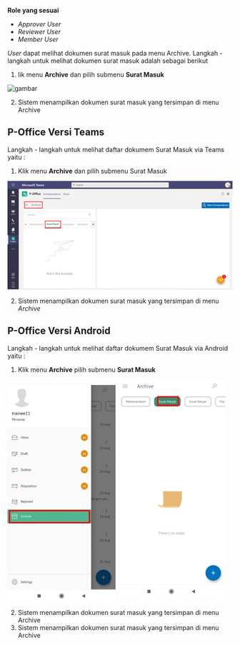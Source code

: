 **Role yang sesuai**

- *Approver User*
- *Reviewer User*
- *Member User*

*User* dapat melihat dokumen surat masuk pada menu Archive. Langkah - langkah untuk melihat dokumen surat masuk adalah sebagai berikut

1. lik menu **Archive** dan pilih submenu **Surat Masuk**

![gambar](SC_Archive/AR01.png)

2. Sistem menampilkan dokumen surat masuk yang tersimpan di menu Archive



## **P-Office Versi Teams**

Langkah - langkah untuk melihat daftar dokumem Surat Masuk via Teams yaitu :


1. Klik menu **Archive** dan pilih submenu Surat Masuk

![gambar](Archive/AR_Teams/AR01.png)

2.  Sistem menampilkan dokumen surat masuk yang tersimpan di menu _Archive_




## **P-Office Versi Android**

Langkah - langkah untuk melihat daftar dokumem Surat Masuk via Android yaitu :


1. Klik menu **Archive** pilih submenu **Surat Masuk**
   
![gambar](Archive/AR_Android/SM/A01.jpg) ![gambar](Archive/AR_Android/SM/A02.jpg)

2. Sistem menampilkan dokumen surat masuk yang tersimpan di menu Archive
2.  Sistem menampilkan dokumen surat masuk yang tersimpan di menu Archive
